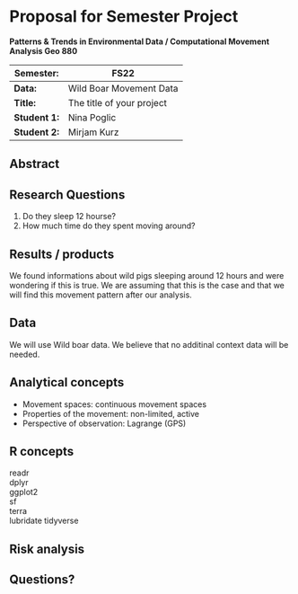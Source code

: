 # Proposal for Semester Project

**Patterns & Trends in Environmental Data / Computational Movement
Analysis Geo 880**

| Semester:      | FS22                              |
|----------------|---------------------------------- |
| **Data:**      | Wild Boar Movement Data           |
| **Title:**     | The title of your project         |
| **Student 1:** | Nina Poglic                |
| **Student 2:** | Mirjam Kurz                 |

## Abstract 
<!-- (50-60 words) -->

## Research Questions
1. Do they sleep 12 hourse?
2. How much time do they spent moving around?

## Results / products
We found informations about wild pigs sleeping around 12 hours and were wondering if this is true. We are assuming that this is the case and that we will find this movement pattern after our analysis.

## Data
We will use Wild boar data. We believe that no additinal context data will be needed.
<!-- What data will you use? Will you require additional context data? Where do you get this data from? Do you already have all the data? -->

## Analytical concepts
- Movement spaces: continuous movement spaces
- Properties of the movement: non-limited, active
- Perspective of observation: Lagrange (GPS)


<!-- Which analytical concepts will you use? What conceptual movement spaces and respective modelling approaches of trajectories will you be using? What additional spatial analysis methods will you be using? -->

## R concepts
readr        
dplyr      
ggplot2    
sf           
terra        
lubridate
tidyverse
<!-- Which R concepts, functions, packages will you mainly use. What additional spatial analysis methods will you be using? -->

## Risk analysis
<!-- What could be the biggest challenges/problems you might face? What is your plan B? -->

## Questions? 

<!-- Which questions would you like to discuss at the coaching session? -->
